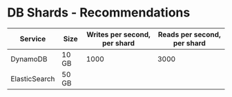 # DB Shards - Recommendations

| Service       | Size  | Writes per second, per shard | Reads per second, per shard |
|---------------|-------|------------------------------|-----------------------------|
| DynamoDB      | 10 GB | 1000                         | 3000                        |
| ElasticSearch | 50 GB |                              |                             |